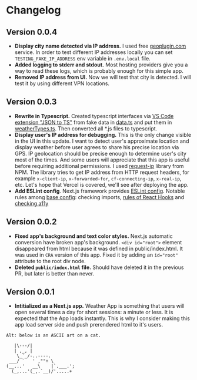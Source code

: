 # Changelog

## Version 0.0.4

- **Display city name detected via IP address.** I used free [geoplugin.com](https://www.geoplugin.com/) service. In order to test different IP addresses locally you can set `TESTING_FAKE_IP_ADDRESS` env variable in `.env.local` file.
- **Added logging to stderr and stdout.** Most hosting providers give you a way to read these logs, which is probably enough for this simple app.
- **Removed IP address from UI.** Now we will test that city is detected. I will test it by using different VPN locations.

## Version 0.0.3

- **Rewrite in Typescript.** Created typescript interfaces via [VS Code extension "JSON to TS"](https://marketplace.visualstudio.com/items?itemName=MariusAlchimavicius.json-to-ts) from fake data in [data.ts](src/data.ts) and put them in [weatherTypes.ts](src/weatherTypes.ts). Then converted all \*.js files to typescript.
- **Display user's IP address for debugging.** This is the only change visible in the UI in this update. I want to detect user's approximate location and display weather before user agrees to share his precise location via GPS. IP geolocation should be precise enough to determine user's city most of the times. And some users will appreciate that this app is useful before requiring additional permissions. I used [request-ip](https://github.com/pbojinov/request-ip/blob/master/src/index.js#L55) library from NPM. The library tries to get IP address from HTTP request headers, for example `x-client-ip`, `x-forwarded-for`, `cf-connecting-ip`, `x-real-ip`, etc. Let's hope that Vercel is covered, we'll see after deploying the app.
- **Add ESLint config**. Next.js framework provides [ESLint config](https://nextjs.org/docs/pages/building-your-application/configuring/eslint). Notable rules among [base config](https://github.com/vercel/next.js/blob/canary/packages/eslint-config-next/index.js): checking imports, [rules of React Hooks](https://react.dev/warnings/invalid-hook-call-warning) and [checking a11y](https://github.com/jsx-eslint/eslint-plugin-jsx-a11y#readme)

## Version 0.0.2

- **Fixed app's background and text color styles.** Next.js automatic conversion have broken app's background. `<div id="root">` element disappeared from html because it was defined in public/index.html. It was used in `CRA` version of this app. Fixed it by adding an `id="root"` attribute to the root div node.
- **Deleted `public/index.html` file.** Should have deleted it in the previous PR, but later is better than never.

## Version 0.0.1

- **Intitialized as a Next.js app.** Weather App is something that users will open several times a day for short sessions: a minute or less. It is expected that the App loads instantly. This is why I consider making this app load server side and push prerendered html to it's users.

```
Alt: below is an ASCII art on a cat.

   |\---/|
   | ,_, |
    \_`_/-..----.
 ___/ `   ' ,""+ \
(__...'   __\    |`.___.';
  (_,...'(_,.`__)/'.....+
```
